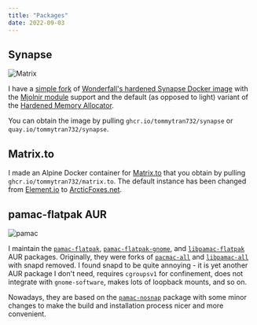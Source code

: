 ```yaml
---
title: "Packages"
date: 2022-09-03
---
```


## Synapse
![Matrix](/images/matrix.jpg)

I have a [simple fork](https://github.com/tommytran732/Synapse-Docker) of [Wonderfall's hardened Synapse Docker image](https://github.com/Wonderfall/docker-synapse) with the [Mjolnir module](https://github.com/matrix-org/mjolnir/blob/main/docs/synapse_module.md) support and the default (as opposed to light) variant of the [Hardened Memory Allocator](https://github.com/GrapheneOS/hardened_malloc).

You can obtain the image by pulling `ghcr.io/tommytran732/synapse` or `quay.io/tommytran732/synapse`.

## Matrix.to

I made an Alpine Docker container for [Matrix.to](https://matrix.to) that you obtain by pulling `ghcr.io/tommytran732/matrix.to`. The default instance has been changed from [Element.io](https://app.element.io) to [ArcticFoxes.net](https://element.arcticfoxes.net).

## pamac-flatpak AUR

![pamac](/images/pamac.png)

I maintain the [`pamac-flatpak`](https://aur.archlinux.org/packages/pamac-flatpak), [`pamac-flatpak-gnome`](https://aur.archlinux.org/packages/pamac-flatpak-gnome), and [`libpamac-flatpak`](https://aur.archlinux.org/packages/libpamac-flatpak) AUR packages. Originally, they were forks of [`pacmac-all`](https://aur.archlinux.org/packages/pamac-all) and [`libpamac-all`](https://aur.archlinux.org/packages/libpamac-nosnap) with snapd removed. I found snapd to be quite annoying - it is yet another AUR package I don't need, requires `cgroupsv1` for confinement, does not integrate with `gnome-software`, makes lots of loopback mounts, and so on.

Nowadays, they are based on the [`pamac-nosnap`](https://aur.archlinux.org/packages?O=0&K=pamac-nosnap) package with some minor changes to make the build and installation process nicer and more convenient.
